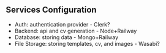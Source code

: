 ## **Services Configuration**

- Auth: authentication provider - Clerk?
- Backend: api and cv generation - Node+Railway
- Database: storing data - Mongo+Railway
- File Storage: storing templates, cv, and images - Wasabi?
